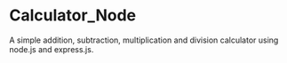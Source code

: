 # Calculator_Node
A simple addition, subtraction, multiplication and division calculator using node.js and express.js.


